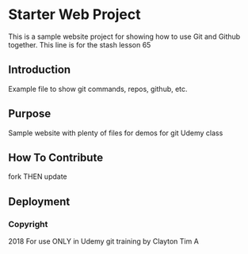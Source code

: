 # Starter Web Project

This is a sample website project for showing how to use Git and Github together.
This line is for the stash lesson 65

## Introduction

Example file to show git commands, repos, github, etc.

## Purpose

Sample website with plenty of files for demos for git Udemy class

## How To Contribute

fork THEN update

## Deployment

### Copyright

2018 For use ONLY in Udemy git training by Clayton Tim A